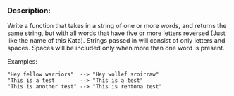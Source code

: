 <div><div><h3>Description:</h3><div><p>Write a function that takes in a string of one or more words, and returns the same string, but with all words that have five or more letters reversed (Just like the name of this Kata). Strings passed in will consist of only letters and spaces. Spaces will be included only when more than one word is present.</p><p>Examples:</p><pre><code>"Hey fellow warriors"  --&gt; "Hey wollef sroirraw" 
"This is a test        --&gt; "This is a test" 
"This is another test" --&gt; "This is rehtona test"</code></pre></div></div></div>